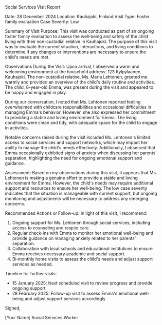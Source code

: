 Social Services Visit Report

Date: 28 December 2024
Location: Kauhajoki, Finland
Visit Type: Foster family evaluation
Case Severity: Low

Summary of Visit Purpose:
This visit was conducted as part of an ongoing foster family evaluation to assess the well-being and safety of the child living with their non-custodial relative in Kauhajoki. The purpose of this visit was to evaluate the current situation, interactions, and living conditions to determine if any changes or interventions are necessary to ensure the child's needs are met.

Observations During the Visit:
Upon arrival, I observed a warm and welcoming environment at the household address: 123 Kylpylaanen, Kauhajoki. The non-custodial relative, Ms. Maria Lehtonen, greeted me warmly and provided an overview of the child's daily routine and activities. The child, 8-year-old Emma, was present during the visit and appeared to be happy and engaged in play.

During our conversation, I noted that Ms. Lehtonen reported feeling overwhelmed with childcare responsibilities and occasional difficulties in managing Emma's behavior. However, she also expressed her commitment to providing a stable and loving environment for Emma. The living conditions were clean and tidy, with adequate space for the child to engage in activities.

Notable concerns raised during the visit included Ms. Lehtonen's limited access to social services and support networks, which may impact her ability to manage the child's needs effectively. Additionally, I observed that Emma occasionally exhibited signs of anxiety when discussing her parents' separation, highlighting the need for ongoing emotional support and guidance.

Assessment:
Based on my observations during this visit, it appears that Ms. Lehtonen is making a genuine effort to provide a stable and loving environment for Emma. However, the child's needs may require additional support and resources to ensure her well-being. The low case severity indicates that the situation is manageable with current support, but ongoing monitoring and adjustments will be necessary to address any emerging concerns.

Recommended Actions or Follow-up:
In light of this visit, I recommend:

1. Ongoing support for Ms. Lehtonen through social services, including access to counseling and respite care.
2. Regular check-ins with Emma to monitor her emotional well-being and provide guidance on managing anxiety related to her parents' separation.
3. Collaboration with local schools and educational institutions to ensure Emma receives necessary academic and social support.
4. Bi-monthly home visits to assess the child's needs and adjust support services as needed.

Timeline for further visits:

* 15 January 2025: Next scheduled visit to review progress and provide ongoing support
* 28 February 2025: Follow-up visit to assess Emma's emotional well-being and adjust support services accordingly

Signed,

[Your Name]
Social Services Worker